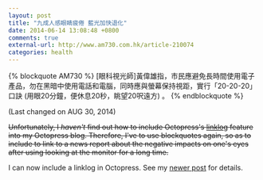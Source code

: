 ```yaml
---
layout: post
title: "九成人感眼睛疲倦 藍光加快退化"
date: 2014-06-14 13:08:48 +0800
comments: true
external-url: http://www.am730.com.hk/article-210074
categories: health
---
```


{% blockquote AM730 %}
[眼科視光師]黃偉雄指，市民應避免長時間使用電子產品，勿在黑暗中使用電話和電腦，同時應與螢幕保持視距，實行「20-20-20」口訣 (用眼20分鐘，便休息20秒，眺望20呎遠方) 。
{% endblockquote %}

(Last changed on AUG 30, 2014)

<del>Unfortunately, I *haven't* find out how to include Octopress's
[linklog] feature into my Octopress blog.  Therefore, I've to use
blockquotes again, so as to include to link to a news report about the
negative impacts on one's eyes after using looking at the monitor for
a long time.</del>

I can now include a linklog in Octopress.  See my [newer post][np] for
details.

[linklog]: http://octopress.org/docs/blogging/linklog/
[np]: /blog/2014/08/30/the-daring-fireball-linked-list/
